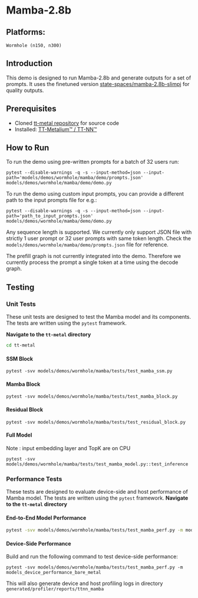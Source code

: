 # Mamba-2.8b

## Platforms:
    Wormhole (n150, n300)

## Introduction
This demo is designed to run Mamba-2.8b and generate outputs for a set of prompts. It uses the finetuned version [state-spaces/mamba-2.8b-slimpj](https://huggingface.co/state-spaces/mamba-2.8b-slimpj) for quality outputs.

## Prerequisites
- Cloned [tt-metal repository](https://github.com/tenstorrent/tt-metal) for source code
- Installed: [TT-Metalium™ / TT-NN™](https://github.com/tenstorrent/tt-metal/blob/main/INSTALLING.md)

## How to Run
To run the demo using pre-written prompts for a batch of 32 users run:
```
pytest --disable-warnings -q -s --input-method=json --input-path='models/demos/wormhole/mamba/demo/prompts.json' models/demos/wormhole/mamba/demo/demo.py
```

To run the demo using custom input prompts, you can provide a different path to the input prompts file for e.g.:

```
pytest --disable-warnings -q -s --input-method=json --input-path='path_to_input_prompts.json' models/demos/wormhole/mamba/demo/demo.py
```

Any sequence length is supported. We currently only support JSON file with strictly 1 user prompt or 32 user prompts with same token length. Check the `models/demos/wormhole/mamba/demo/prompts.json` file for reference.

The prefill graph is not currently integrated into the demo. Therefore we currently process the prompt a single token at a time using the decode graph.

## Testing
### Unit Tests
These unit tests are designed to test the Mamba model and its components. The tests are written using the `pytest` framework.

**Navigate to the `tt-metal` directory**
```bash
cd tt-metal
```

#### SSM Block
```
pytest -svv models/demos/wormhole/mamba/tests/test_mamba_ssm.py
```

#### Mamba Block
```
pytest -svv models/demos/wormhole/mamba/tests/test_mamba_block.py
```

#### Residual Block
```
pytest -svv models/demos/wormhole/mamba/tests/test_residual_block.py
```

#### Full Model
Note : input embedding layer and TopK are on CPU

```
pytest -svv models/demos/wormhole/mamba/tests/test_mamba_model.py::test_inference
```

### Performance Tests
These tests are designed to evaluate device-side and host performance of Mamba model. The tests are written using the `pytest` framework.
**Navigate to the `tt-metal` directory**

#### End-to-End Model Performance
```bash
pytest -svv models/demos/wormhole/mamba/tests/test_mamba_perf.py -m models_performance_bare_metal
```

#### Device-Side Performance
Build and run the following command to test device-side performance:
```
pytest -svv models/demos/wormhole/mamba/tests/test_mamba_perf.py -m models_device_performance_bare_metal
```

This will also generate device and host profiling logs in directory `generated/profiler/reports/ttnn_mamba`
